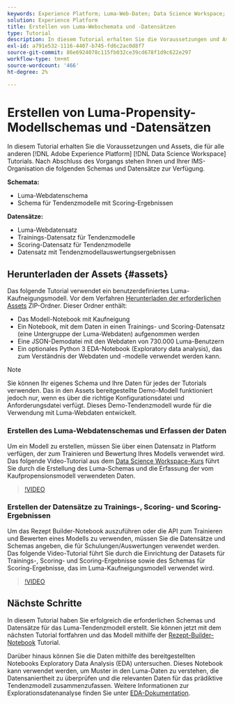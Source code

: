 ```yaml
---
keywords: Experience Platform; Luma-Web-Daten; Data Science Workspace; beliebte Themen; Rezepte; Demodaten; Demowebdaten; Luma-Daten
solution: Experience Platform
title: Erstellen von Luma-Webschemata und -Datensätzen
type: Tutorial
description: In diesem Tutorial erhalten Sie die Voraussetzungen und Assets, die für das Luma-Demo-Tendenzmodell erforderlich sind.
exl-id: a791e532-1116-4407-b745-fd6c2ac0d8f7
source-git-commit: 86e6924078c115fb032ce39cd678f1d9c622e297
workflow-type: tm+mt
source-wordcount: '466'
ht-degree: 2%

---
```


# Erstellen von Luma-Propensity-Modellschemas und -Datensätzen

In diesem Tutorial erhalten Sie die Voraussetzungen und Assets, die für alle anderen [!DNL Adobe Experience Platform] [!DNL Data Science Workspace] Tutorials. Nach Abschluss des Vorgangs stehen Ihnen und Ihrer IMS-Organisation die folgenden Schemas und Datensätze zur Verfügung.

**Schemata:**

- Luma-Webdatenschema
- Schema für Tendenzmodelle mit Scoring-Ergebnissen

**Datensätze:**

- Luma-Webdatensatz
- Trainings-Datensatz für Tendenzmodelle
- Scoring-Datensatz für Tendenzmodelle
- Datensatz mit Tendenzmodellauswertungsergebnissen

## Herunterladen der Assets {#assets}

Das folgende Tutorial verwendet ein benutzerdefiniertes Luma-Kaufneigungsmodell. Vor dem Verfahren [Herunterladen der erforderlichen Assets](https://experienceleague.adobe.com/docs/platform-learn/assets/DSW-course-sample-assets.zip?lang=en) ZIP-Ordner. Dieser Ordner enthält:

- Das Modell-Notebook mit Kaufneigung
- Ein Notebook, mit dem Daten in einen Trainings- und Scoring-Datensatz (eine Untergruppe der Luma-Webdaten) aufgenommen werden
- Eine JSON-Demodatei mit den Webdaten von 730.000 Luma-Benutzern
- Ein optionales Python 3 EDA-Notebook (Exploratory data analysis), das zum Verständnis der Webdaten und -modelle verwendet werden kann.

>[!NOTE]
>
> Sie können Ihr eigenes Schema und Ihre Daten für jedes der Tutorials verwenden. Das in den Assets bereitgestellte Demo-Modell funktioniert jedoch nur, wenn es über die richtige Konfigurationsdatei und Anforderungsdatei verfügt. Dieses Demo-Tendenzmodell wurde für die Verwendung mit Luma-Webdaten entwickelt.

### Erstellen des Luma-Webdatenschemas und Erfassen der Daten

Um ein Modell zu erstellen, müssen Sie über einen Datensatz in Platform verfügen, der zum Trainieren und Bewertung Ihres Modells verwendet wird. Das folgende Video-Tutorial aus dem [Data Science Workspace-Kurs](https://experienceleague.adobe.com/?recommended=ExperiencePlatform-U-1-2021.1.dsw) führt Sie durch die Erstellung des Luma-Schemas und die Erfassung der vom Kaufpropensionsmodell verwendeten Daten.

>[!VIDEO](https://video.tv.adobe.com/v/333312)

### Erstellen der Datensätze zu Trainings-, Scoring- und Scoring-Ergebnissen

Um das Rezept Builder-Notebook auszuführen oder die API zum Trainieren und Bewerten eines Modells zu verwenden, müssen Sie die Datensätze und Schemas angeben, die für Schulungen/Auswertungen verwendet werden. Das folgende Video-Tutorial führt Sie durch die Einrichtung der Datasets für Trainings-, Scoring- und Scoring-Ergebnisse sowie des Schemas für Scoring-Ergebnisse, das im Luma-Kaufneigungsmodell verwendet wird.

>[!VIDEO](https://video.tv.adobe.com/v/333426)

## Nächste Schritte

In diesem Tutorial haben Sie erfolgreich die erforderlichen Schemas und Datensätze für das Luma-Tendenzmodell erstellt. Sie können jetzt mit dem nächsten Tutorial fortfahren und das Modell mithilfe der [Rezept-Builder-Notebook](../jupyterlab/create-a-model.md) Tutorial.

Darüber hinaus können Sie die Daten mithilfe des bereitgestellten Notebooks Exploratory Data Analysis (EDA) untersuchen. Dieses Notebook kann verwendet werden, um Muster in den Luma-Daten zu verstehen, die Datensaniertheit zu überprüfen und die relevanten Daten für das prädiktive Tendenzmodell zusammenzufassen. Weitere Informationen zur Explorationsdatenanalyse finden Sie unter [EDA-Dokumentation](../jupyterlab/eda-notebook.md).
